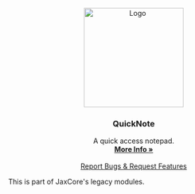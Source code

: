 
<br />
<div align="center">
  <a href="https://github.com/Jax-Core/QuickNote">
    <img src="https://i.imgur.com/r4olLTA.png" alt="Logo" width="200" height="200">
  </a>

<h3 align="center">QuickNote</h3>

  <p align="center">
    A quick access notepad.
    <br />
    <a href="https://www.deviantart.com/jaxoriginals/art/QuickNote-Quick-access-notepad-894951390"><strong>More Info »</strong></a>
    <br />
    <br />
    <a href="https://discord.gg/JmgehPSDD6">Report Bugs & Request Features </a>
  </p>
</div>

This is part of JaxCore's legacy modules.
